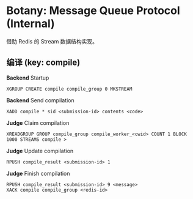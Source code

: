 # Botany: Message Queue Protocol (Internal)

借助 Redis 的 Stream 数据结构实现。

## 编译 (key: compile)

**Backend** Startup
```
XGROUP CREATE compile compile_group 0 MKSTREAM
```

**Backend** Send compilation
```
XADD compile * sid <submission-id> contents <code>
```

**Judge** Claim compilation
```
XREADGROUP GROUP compile_group compile_worker_<cwid> COUNT 1 BLOCK 1000 STREAMS compile >
```

**Judge** Update compilation
```
RPUSH compile_result <submission-id> 1
```

**Judge** Finish compilation
```
RPUSH compile_result <submission-id> 9 <message>
XACK compile compile_group <redis-id>
```
